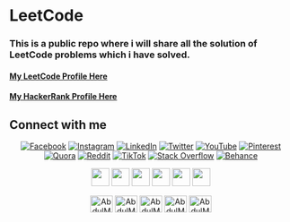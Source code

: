 # LeetCode
### This is a public repo where i will share all the solution of LeetCode problems which i have solved.
#### [My LeetCode Profile Here](https://leetcode.com/AbdulMateenzwl/)
#### [My HackerRank Profile Here](https://www.hackerrank.com/AbdulMateenzwl/)

## Connect with me  

<div align="center">

 [![Facebook](https://img.shields.io/badge/Facebook-%231877F2.svg?logo=Facebook&logoColor=white)](https://facebook.com/AbdulMateenzwl) [![Instagram](https://img.shields.io/badge/Instagram-%23E4405F.svg?logo=Instagram&logoColor=white)](https://instagram.com/AbdulMateenzwl) [![LinkedIn](https://img.shields.io/badge/LinkedIn-%230077B5.svg?logo=linkedin&logoColor=white)](https://linkedin.com/in/AbdulMateenzwl) [![Twitter](https://img.shields.io/badge/Twitter-%231DA1F2.svg?logo=Twitter&logoColor=white)](https://twitter.com/AbdulMateenzwl) [![YouTube](https://img.shields.io/badge/YouTube-%23FF0000.svg?logo=YouTube&logoColor=white)](https://youtube.com/@AbdulMateenzwl) [![Pinterest](https://img.shields.io/badge/Pinterest-%23E60023.svg?logo=Pinterest&logoColor=white)](https://pinterest.com/AbdulMateenzwl) [![Quora](https://img.shields.io/badge/Quora-%23B92B27.svg?logo=Quora&logoColor=white)](https://quora.com/profile/Abdul-Mateen-1199) [![Reddit](https://img.shields.io/badge/Reddit-%23FF4500.svg?logo=Reddit&logoColor=white)](https://reddit.com/user/AbdulMateenzwl) [![TikTok](https://img.shields.io/badge/TikTok-%23000000.svg?logo=TikTok&logoColor=white)](https://tiktok.com/@AbdulMateenzwl) [![Stack Overflow](https://img.shields.io/badge/-Stackoverflow-FE7A16?logo=stack-overflow&logoColor=white)](https://stackoverflow.com/users/19561209/AbdulMateenzwl) [![Behance](https://img.shields.io/badge/Behance-1769ff?logo=behance&logoColor=white)](https://behance.net/AbdulMateenzwl)


</div>  


<p align="center">
<a href="https://www.github.com/AbdulMateenzwl" target="_blank" rel="noreferrer"><img src="https://raw.githubusercontent.com/danielcranney/readme-generator/main/public/icons/socials/github.svg" width="32" height="32" /></a>
<a href="https://codesandbox.io/u/AbdulMateenzwl" target="_blank" rel="noreferrer"><img src="https://raw.githubusercontent.com/danielcranney/readme-generator/main/public/icons/socials/codesandbox.svg" width="32" height="32" /></a> 
<a href="https://www.codepen.io/AbdulMateenzwl" target="_blank" rel="noreferrer"><img src="https://raw.githubusercontent.com/danielcranney/readme-generator/main/public/icons/socials/codepen.svg" width="32" height="32" /></a> 
 <a href="https://www.dev.to/AbdulMateenzwl" target="_blank" rel="noreferrer"><img src="https://raw.githubusercontent.com/danielcranney/readme-generator/main/public/icons/socials/devdotto.svg" width="32" height="32" /></a> 
  <a href="https://AbdulMateenzwl.hashnode.dev" target="_blank" rel="noreferrer"><img src="https://raw.githubusercontent.com/danielcranney/readme-generator/main/public/icons/socials/hashnode.svg" width="32" height="32" /></a> 
   <a href="http://www.medium.com/@AbdulMateenzwl" target="_blank" rel="noreferrer"><img src="https://raw.githubusercontent.com/danielcranney/readme-generator/main/public/icons/socials/medium.svg" width="32" height="32" /></a> 

</p>

<p align="center">
<a href="https://www.codechef.com/users/AbdulMateenzwl" target="blank"><img align="center" src="https://cdn.jsdelivr.net/npm/simple-icons@3.1.0/icons/codechef.svg" alt="AbdulMateenzwl" height="30" width="40" /></a>
<a href="https://www.hackerrank.com/AbdulMateenzwl" target="blank"><img align="center" src="https://raw.githubusercontent.com/rahuldkjain/github-profile-readme-generator/master/src/images/icons/Social/hackerrank.svg" alt="AbdulMateenzwl" height="30" width="40" /></a>
<a href="https://www.leetcode.com/AbdulMateenzwl" target="blank"><img align="center" src="https://raw.githubusercontent.com/rahuldkjain/github-profile-readme-generator/master/src/images/icons/Social/leet-code.svg" alt="AbdulMateenzwl" height="30" width="40" /></a>
<a href="https://www.hackerearth.com/@AbdulMateenzwl" target="blank"><img align="center" src="https://raw.githubusercontent.com/rahuldkjain/github-profile-readme-generator/master/src/images/icons/Social/hackerearth.svg" alt="AbdulMateenzwl" height="30" width="40" /></a>
<a href="https://auth.geeksforgeeks.org/user/AbdulMateenzwl/profile" target="blank"><img align="center" src="https://raw.githubusercontent.com/rahuldkjain/github-profile-readme-generator/master/src/images/icons/Social/geeks-for-geeks.svg" alt="AbdulMateenzwl/profile" height="30" width="40" /></a>

</p>
